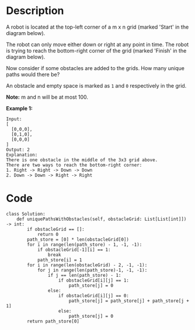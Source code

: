 # Description
A robot is located at the top-left corner of a m x n grid (marked 'Start' in the diagram below).

The robot can only move either down or right at any point in time. The robot is trying to reach the bottom-right corner of the grid (marked 'Finish' in the diagram below).

Now consider if some obstacles are added to the grids. How many unique paths would there be?

An obstacle and empty space is marked as `1` and `0` respectively in the grid.

**Note:** m and n will be at most 100.

**Example 1:**
```
Input:
[
  [0,0,0],
  [0,1,0],
  [0,0,0]
]
Output: 2
Explanation:
There is one obstacle in the middle of the 3x3 grid above.
There are two ways to reach the bottom-right corner:
1. Right -> Right -> Down -> Down
2. Down -> Down -> Right -> Right
```

# Code
```python3
class Solution:
    def uniquePathsWithObstacles(self, obstacleGrid: List[List[int]]) -> int:
        if obstacleGrid == []:
            return 0
        path_store = [0] * len(obstacleGrid[0])
        for i in range(len(path_store) - 1, -1, -1):
            if obstacleGrid[-1][i] == 1:
                break
            path_store[i] = 1
        for i in range(len(obstacleGrid) - 2, -1, -1):
            for j in range(len(path_store)-1, -1, -1):
                if j == len(path_store) - 1:
                    if obstacleGrid[i][j] == 1:
                        path_store[j] = 0
                else:
                    if obstacleGrid[i][j] == 0:
                        path_store[j] = path_store[j] + path_store[j + 1]
                    else:
                        path_store[j] = 0
        return path_store[0]
```

